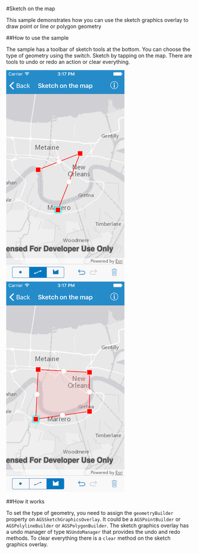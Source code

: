 #Sketch on the map

This sample demonstrates how you can use the sketch graphics overlay to draw point or line or polygon geometry

##How to use the sample

The sample has a toolbar of sketch tools at the bottom. You can choose the type of geometry using the switch. Sketch by tapping on the map. There are tools to undo or redo an action or clear everything.

![](image1.png)
![](image2.png)

##How it works

To set the type of geometry, you need to assign the `geometryBuilder` property on `AGSSketchGraphicsOverlay`. It could be a `AGSPointBuilder` or `AGSPolylineBuilder` or `AGSPolygonBuilder`. The sketch graphics overlay has a undo manager of type `NSUndoManager` that provides the undo and redo methods. To clear everything there is a `clear` method on the sketch graphics overlay.




